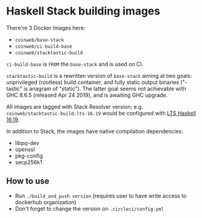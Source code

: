 # Haskell Stack building images

There're 3 Docker Images here:

 - `coinweb/base-stack`
 - `coinweb/ci-build-base`
 - `coinweb/stacktastic-build`

`ci-build-base` is `FROM` the `base-stack` and is used on CI.

`stacktastic-build` is a rewritten version of `base-stack` aiming at two goals:
unprivileged (rootless) build container, and fully static output binaries
("-tastic" is anagram of "static"). The latter goal seems not achievable with
GHC 8.6.5 (released Apr 24 2019), and is awaiting GHC upgrade.

All images are tagged with Stack Resolver version; e.g. `coinweb/stacktastic-build:lts-16.19` would be configured with [LTS Haskell 16.19][].

[LTS Haskell 16.19]: https://www.stackage.org/lts-16.19

In addition to Stack, the images have native compilation dependencies:

 - libpq-dev
 - openssl
 - pkg-config
 - secp256k1

## How to use

- Run `./build_and_push version` (requires user to have write access to dockerhub organization)
- Don't forget to change the version on `.circleci/config.yml`

